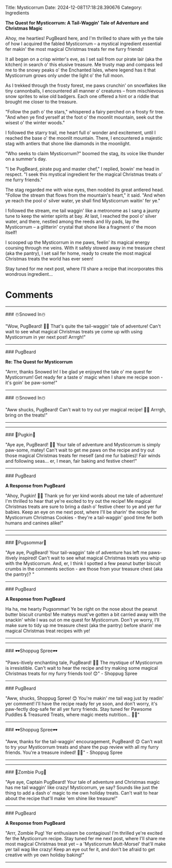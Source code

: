 Title: Mysticorrum
Date: 2024-12-08T17:18:28.390676
Category: Ingredients


**The Quest for Mysticorrum: A Tail-Waggin' Tale of Adventure and Christmas Magic**

Ahoy, me hearties! PugBeard here, and I'm thrilled to share with ye the tale of how I acquired the fabled Mysticorrum – a mystical ingredient essential fer makin' the most magical Christmas treats fer me furry friends!

It all began on a crisp winter's eve, as I set sail from our pirate lair (aka the kitchen) in search o' this elusive treasure. Me trusty map and compass led me to the snowy peaks o' the Enchanted Isles, where legend has it that Mysticorrum grows only under the light o' the full moon.

As I trekked through the frosty forest, me paws crunchin' on snowflakes like tiny cannonballs, I encountered all manner o' creatures – from mischievous snow sprites to wise old badgers. Each one offered a hint or a riddle that brought me closer to the treasure.

"Follow the path o' the stars," whispered a fairy perched on a frosty fir tree. "And when ye find yerself at the foot o' the moonlit mountain, seek out the wisest o' the winter woods."

I followed the starry trail, me heart full o' wonder and excitement, until I reached the base o' the moonlit mountain. There, I encountered a majestic stag with antlers that shone like diamonds in the moonlight.

"Who seeks to claim Mysticorrum?" boomed the stag, its voice like thunder on a summer's day.

"I be PugBeard, pirate pug and master chef," I replied, bowin' me head in respect. "I seek this mystical ingredient fer the magical Christmas treats o' me furry friends."

The stag regarded me with wise eyes, then nodded its great antlered head. "Follow the stream that flows from the mountain's heart," it said. "And when ye reach the pool o' silver water, ye shall find Mysticorrum waitin' fer ye."

I followed the stream, me tail waggin' like a metronome as I sang a jaunty tune to keep the winter spirits at bay. At last, I reached the pool o' silver water, and there, nestled among the reeds and lily pads, lay the Mysticorrum – a glitterin' crystal that shone like a fragment o' the moon itself!

I scooped up the Mysticorrum in me paws, feelin' its magical energy coursing through me veins. With it safely stowed away in me treasure chest (aka the pantry), I set sail fer home, ready to create the most magical Christmas treats the world has ever seen!

Stay tuned for me next post, where I'll share a recipe that incorporates this wondrous ingredient...

# Comments



<hr>### ☃️Snowed In☃️

"Wow, PugBeard! 🐾🔮 That's quite the tail-waggin' tale of adventure! Can't wait to see what magical Christmas treats ye come up with using Mysticorrum in yer next post! Arrrgh!"


<hr>### PugBeard

**Re: The Quest for Mysticorrum**

"Arrrr, thanks Snowed In! I be glad ye enjoyed the tale o' me quest fer Mysticorrum! Get ready fer a taste o' magic when I share me recipe soon - it's goin' be paw-some!"


<hr>### ☃️Snowed In☃️

"Aww shucks, PugBeard! Can't wait to try out yer magical recipe! 🐾🍰 Arrrgh, bring on the treats!"
<hr>

<hr>### 🎃Pugkin🎃

"Aye aye, PugBeard! 🐶🎄 Your tale of adventure and Mysticorrum is simply paw-some, matey! Can't wait to get me paws on the recipe and try out those magical Christmas treats fer meself (and me fur babies)! Fair winds and following seas... er, I mean, fair baking and festive cheer!"


<hr>### PugBeard

**A Response from PugBeard**

"Ahoy, Pugkin! 🐶🎄 Thank ye for yer kind words about me tale of adventure! I'm thrilled to hear that ye're excited to try out the recipe! Me magical Christmas treats are sure to bring a dash o' festive cheer to ye and yer fur babies. Keep an eye on me next post, where I'll be sharin' the recipe fer Mysticorrum Christmas Cookies - they're a tail-waggin' good time fer both humans and canines alike!"
<hr>

<hr>### 💐Pugsommar💐

"Aye aye, PugBeard! Your tail-waggin' tale of adventure has left me paws-itively inspired! Can't wait to see what magical Christmas treats you whip up with the Mysticorrum. And, er, I think I spotted a few peanut butter biscuit crumbs in the comments section - are those from your treasure chest (aka the pantry)? "


<hr>### PugBeard

**A Response from PugBeard**

Ha ha, me hearty Pugsommar! Ye be right on the nose about the peanut butter biscuit crumbs! Me mateys must've gotten a bit carried away with the snackin' while I was out on me quest for Mysticorrum. Don't ye worry, I'll make sure to tidy up me treasure chest (aka the pantry) before sharin' me magical Christmas treat recipes with ye!
<hr>

<hr>### 🕶️Shoppug Spree🕶️

"Paws-itively enchanting tale, PugBeard! 🐾🎅️ The mystique of Mysticorrum is irresistible. Can't wait to hear the recipe and try making some magical Christmas treats for my furry friends too! 😊" - Shoppug Spree


<hr>### PugBeard

"Aww, shucks, Shoppug Spree! 😊 You're makin' me tail wag just by readin' yer comment! I'll have the recipe ready fer ye soon, and don't worry, it's paw-fectly dog-safe fer all yer furry friends. Stay tuned fer Pawsome Puddles & Treasured Treats, where magic meets nutrition... 🐾🎉"


<hr>### 🕶️Shoppug Spree🕶️

"Aww, thanks for the tail-waggin' encouragement, PugBeard! 😊 Can't wait to try your Mysticorrum treats and share the pup review with all my furry friends. You're a treasure indeed! 🐾💕" - Shoppug Spree
<hr>

<hr>### 🧟Zombie Pug🧟

"Aye aye, Captain PugBeard! Your tale of adventure and Christmas magic has me tail waggin' like crazy! Mysticorrum, ye say? Sounds like just the thing to add a dash o' magic to me own holiday treats. Can't wait to hear about the recipe that'll make 'em shine like treasure!"


<hr>### PugBeard

**A Response from PugBeard**

"Arrr, Zombie Pug! Yer enthusiasm be contagious! I'm thrilled ye're excited fer the Mysticorrum recipe. Stay tuned fer me next post, where I'll share me most magical Christmas treat yet – a 'Mysticorrum Mutt-Morsel' that'll make yer tail wag like crazy! Keep an eye out fer it, and don't be afraid to get creative with ye own holiday baking!"
<hr>